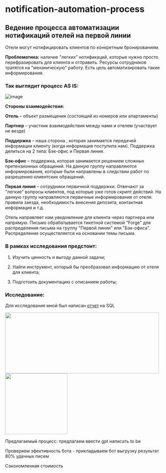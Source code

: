 # notification-automation-process
## Ведение процесса автоматизации нотификаций отелей на первой линии

Отели могут нотифицировать клиентов по конкретным бронированиям. 

**Проблематика:** наличие "легких" нотификаций, которые нужно просто перефразировать для клиента и отправить. Ресурсы сотрудников тратятся на "механическую" работу.
Есть цель автоматизировать такие информирования.

### Так выглядит процесс AS IS:

![image](https://github.com/user-attachments/assets/3f66aa86-7496-4f1b-9596-802123a01477)

**Стороны взаимодействия:**

**Отель** – объект размещения (состоящий из номеров или апартаменты)

**Партнер** – участник взаимодействия между нами и отелем (участвует не везде)

**Поддержка** – наша сторона , которая занимается передачей информации клиенту (когда информация поступила нам). Поддержка делиться на 2 типа: Бэк-офис и Первая линия. 

**Бэк-офис** – поддержка, которая занимается решением сложных претензионных обращений. На данную группу направляются информирования, которые были направлены в следствии работ по разрешению клиентских обращений.

**Первая линия** – сотрудники первичной поддержки. Отвечают за "легкие" вопросы клиентов, под которые уже готов скрипт действий. На данную группу направляются первичные информирования от отеля: правила заезда, необходимость внесения депозита, контактная информация и т.д.

Отель направляет нам уведомление для клиента через партнера или напрямую. Письмо обрабатывается тикетной системой "Forge" для распределения письма на группу "Первой линии" или "Бэк-офиса". 
Распределение осуществляется на основании темы письма.

### В рамках исследования предстоит:

1. Изучить ценность и выгоду данной задачи;

2. Найти инструмент, который бы преобразовал информацию от отеля для клиента;

3. Подготоить документацию с описанием работы;

### Исследование:

Для исследования мной был написан [отчет](https://github.com/KazzarmenkovaSofia/notification-automation-process/blob/main/hotels-notification-analyser.md) на SQL

<img src="https://github.com/user-attachments/assets/b949c11c-c462-43f9-a55e-705722e3b158" width="495" height="195">


<img src="https://github.com/user-attachments/assets/2eb61083-4c1b-41bf-b57b-5781ec4b84aa" width="200" height="195">



Предлагаемый процесс:
предлагаем ввести gpt 
написать to be 


Проверяем эфективность бота - прикладываем бот выгрузку 
результат 80% удачных писем

Сэкономленная стоимость 


